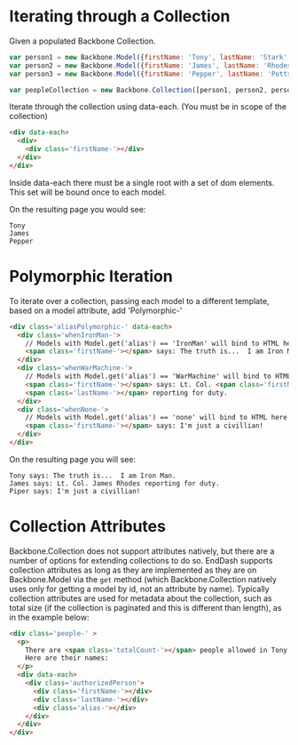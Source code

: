 Iterating through a Collection
==============================

Given a populated Backbone Collection.

```javascript
var person1 = new Backbone.Model({firstName: 'Tony', lastName: 'Stark', alias: 'IronMan'});
var person2 = new Backbone.Model({firstName: 'James', lastName: 'Rhodes', alias: 'WarMachine'});
var person3 = new Backbone.Model({firstName: 'Pepper', lastName: 'Potts', alias: 'none' });

var peopleCollection = new Backbone.Collection([person1, person2, person3]);
```

Iterate through the collection using data-each.
(You must be in scope of the collection)

```html
<div data-each>
  <div>
    <div class='firstName-'></div>
  </div>
</div>
```

Inside data-each there must be a single root with a set of dom elements.
This set will be bound once to each model.

On the resulting page you would see:

```
Tony
James
Pepper
```

Polymorphic Iteration
=====================

To iterate over a collection, passing each model to a
different template, based on a model attribute, add '<modelAttribute>Polymorphic-'

```html
<div class='aliasPolymorphic-' data-each>
  <div class='whenIronMan-'>
    // Models with Model.get('alias') == 'IronMan' will bind to HTML here.
    <span class='firstName-'></span> says: The truth is...  I am Iron Man.
  </div>
  <div class='whenWarMachine-'>
    // Models with Model.get('alias') == 'WarMachine' will bind to HTML here.
    <span class='firstName-'></span> says: Lt. Col. <span class='firstName-'></span>
    <span class='lastName-'></span> reporting for duty.
  </div>
  <div class='whenNone-'>
    // Models with Model.get('alias') == 'none' will bind to HTML here.
    <span class='firstName-'></span> says: I'm just a civillian!
  </div>
</div>
```

On the resulting page you will see:

```
Tony says: The truth is...  I am Iron Man.
James says: Lt. Col. James Rhodes reporting for duty.
Piper says: I'm just a civillian!
```

Collection Attributes
=====================

Backbone.Collection does not support attributes natively, but there are a number of
options for extending collections to do so.  EndDash supports collection attributes
as long as they are implemented as they are on Backbone.Model via the `get` method
(which Backbone.Collection natively uses only for getting a model by id, not an
attribute by name).  Typically collection attributes are used for metadata about
the collection, such as total size (if the collection is paginated and this is
different than length), as in the example below:

```html
<div class='people-' >
  <p>
    There are <span class='totalCount-'></span> people allowed in Tony's basement.
    Here are their names:
  </p>
  <div data-each>
    <div class='authorizedPerson'>
      <div class='firstName-'></div>
      <div class='lastName-'></div>
      <div class='alias-'></div>
    </div>
  </div>
</div>
```
